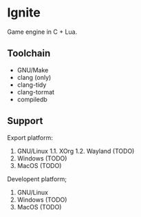 # Ignite

Game engine in C + Lua.

## Toolchain

- GNU/Make
- clang (only)
- clang-tidy
- clang-tormat
- compiledb

## Support

Export platform:

1. GNU/Linux
    1.1. XOrg
    1.2. Wayland (TODO)
2. Windows (TODO)
3. MacOS (TODO)

Developent platform;

1. GNU/Linux
3. Windows (TODO)
3. MacOS (TODO)

